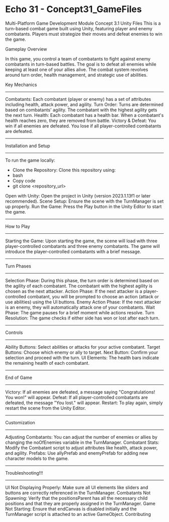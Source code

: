 # Echo 31 - Concept31_GameFiles
Multi-Platform Game Development Module Concept 3.1 Unity Files
This is a turn-based combat game built using Unity, featuring player and enemy combatants. Players must strategize their moves and defeat enemies to win the game.

Gameplay Overview

In this game, you control a team of combatants to fight against enemy combatants in turn-based battles. The goal is to defeat all enemies while keeping at least one of your allies alive. The combat system revolves around turn order, health management, and strategic use of abilities.

Key Mechanics
____________________________________________________________________________________________________________________________________________

Combatants: Each combatant (player or enemy) has a set of attributes including health, attack power, and agility.
Turn Order: Turns are determined based on combatants' agility. The combatant with the highest agility gets the next turn.
Health: Each combatant has a health bar. When a combatant's health reaches zero, they are removed from battle.
Victory & Defeat:
You win if all enemies are defeated.
You lose if all player-controlled combatants are defeated.
____________________________________________________________________________________________________________________________________________
Installation and Setup
____________________________________________________________________________________________________________________________________________

To run the game locally:

- Clone the Repository: Clone this repository using:
- bash
- Copy code
- git clone <repository_url>

Open with Unity: Open the project in Unity (version 2023.1.13f1 or later recommended).
Scene Setup: Ensure the scene with the TurnManager is set up properly.
Run the Game: Press the Play button in the Unity Editor to start the game.

____________________________________________________________________________________________________________________________________________
How to Play
____________________________________________________________________________________________________________________________________________
Starting the Game:
Upon starting the game, the scene will load with three player-controlled combatants and three enemy combatants.
The game will introduce the player-controlled combatants with a brief message.

____________________________________________________________________________________________________________________________________________
Turn Phases
____________________________________________________________________________________________________________________________________________
Selection Phase: During this phase, the turn order is determined based on the agility of each combatant. The combatant with the highest agility is chosen as the next attacker.
Action Phase: If the next attacker is a player-controlled combatant, you will be prompted to choose an action (attack or use abilities) using the UI buttons.
Enemy Action Phase: If the next attacker is an enemy, they will automatically attack one of your combatants.
Wait Phase: The game pauses for a brief moment while actions resolve.
Turn Resolution: The game checks if either side has won or lost after each turn.

____________________________________________________________________________________________________________________________________________
Controls
____________________________________________________________________________________________________________________________________________
Ability Buttons: Select abilities or attacks for your active combatant.
Target Buttons: Choose which enemy or ally to target.
Next Button: Confirm your selection and proceed with the turn.
UI Elements: The health bars indicate the remaining health of each combatant.

____________________________________________________________________________________________________________________________________________
End of Game
____________________________________________________________________________________________________________________________________________
Victory: If all enemies are defeated, a message saying "Congratulations! You won!" will appear.
Defeat: If all player-controlled combatants are defeated, the message "You lost." will appear.
Restart: To play again, simply restart the scene from the Unity Editor.

____________________________________________________________________________________________________________________________________________
Customization
____________________________________________________________________________________________________________________________________________

Adjusting Combatants: You can adjust the number of enemies or allies by changing the noOfEnemies variable in the TurnManager.
Combatant Stats: Modify the Combatant script to adjust attributes like health, attack power, and agility.
Prefabs: Use allyPrefab and enemyPrefab for adding new character models to the game.

____________________________________________________________________________________________________________________________________________
Troubleshooting!!!
____________________________________________________________________________________________________________________________________________
UI Not Displaying Properly: Make sure all UI elements like sliders and buttons are correctly referenced in the TurnManager.
Combatants Not Spawning: Verify that the positionsParent has all the necessary child positions and that they are properly assigned in the TurnManager.
Game Not Starting: Ensure that endCanvas is disabled initially and the TurnManager script is attached to an active GameObject.
Contributing




